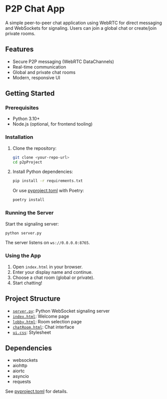 # P2P Chat App

A simple peer-to-peer chat application using WebRTC for direct messaging and WebSockets for signaling. Users can join a global chat or create/join private rooms.

## Features

- Secure P2P messaging (WebRTC DataChannels)
- Real-time communication
- Global and private chat rooms
- Modern, responsive UI

## Getting Started

### Prerequisites

- Python 3.10+
- Node.js (optional, for frontend tooling)

### Installation

1. Clone the repository:
   ```sh
   git clone <your-repo-url>
   cd p2pProject
   ```

2. Install Python dependencies:
   ```sh
   pip install -r requirements.txt
   ```
   Or use [pyproject.toml](pyproject.toml) with Poetry:
   ```sh
   poetry install
   ```

### Running the Server

Start the signaling server:
```sh
python server.py
```
The server listens on `ws://0.0.0.0:8765`.

### Using the App

1. Open `index.html` in your browser.
2. Enter your display name and continue.
3. Choose a chat room (global or private).
4. Start chatting!

## Project Structure

- [`server.py`](server.py): Python WebSocket signaling server
- [`index.html`](index.html): Welcome page
- [`lobby.html`](lobby.html): Room selection page
- [`chatRoom.html`](chatRoom.html): Chat interface
- [`ui.css`](ui.css): Stylesheet

## Dependencies

- websockets
- aiohttp
- aiortc
- asyncio
- requests

See [pyproject.toml](pyproject.toml) for details.
